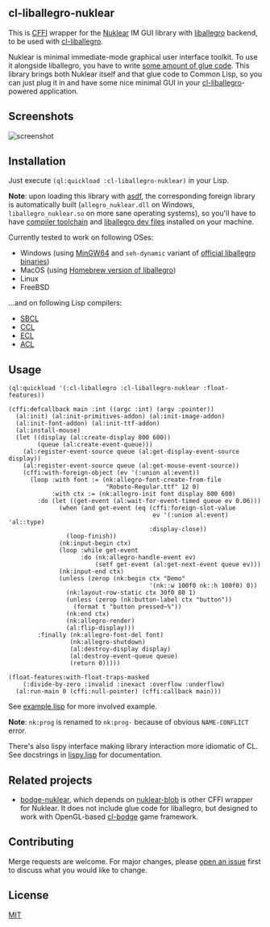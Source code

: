 cl-liballegro-nuklear
---------------------
This is [CFFI](https://common-lisp.net/project/cffi) wrapper for the [Nuklear](https://github.com/Immediate-Mode-UI/Nuklear) IM GUI library with [liballegro](https://liballeg.org) backend, to be used with [cl-liballegro](https://github.com/resttime/cl-liballegro).

Nuklear is minimal immediate-mode graphical user interface toolkit. To use it alongside liballegro, you have to write [some amount of glue code](https://github.com/Immediate-Mode-UI/Nuklear/blob/master/demo/allegro5/nuklear_allegro5.h). This library brings both Nuklear itself and that glue code to Common Lisp, so you can just plug it in and have some nice minimal GUI in your [cl-liballegro](https://github.com/resttime/cl-liballegro)-powered application.

Screenshots
-----------
![screenshot](https://gitlab.com/lockie/cl-liballegro-nuklear/-/raw/master/screenshot.png)

Installation
------------
Just execute `(ql:quickload :cl-liballegro-nuklear)` in your Lisp.

**Note**: upon loading this library with [asdf](https://common-lisp.net/project/asdf), the corresponding foreign library is automatically built (`allegro_nuklear.dll` on Windows, `liballegro_nuklear.so` on more sane operating systems), so you'll have to have [compiler toolchain](https://gcc.gnu.org) and [liballegro dev files](https://liballeg.org/download.html) installed on your machine.

Currently tested to work on following OSes:
* Windows (using [MinGW64](https://mingw-w64.org/downloads/#mingw-builds) and `seh-dynamic` variant of [official liballegro binaries](https://github.com/liballeg/allegro5/releases))
* MacOS (using [Homebrew version of liballegro](https://formulae.brew.sh/formula/allegro))
* Linux
* FreeBSD

...and on following Lisp compilers:
* [SBCL](http://sbcl.org)
* [CCL](https://ccl.clozure.com)
* [ECL](https://common-lisp.net/project/ecl/main.html)
* [ACL](https://franz.com/products/allegro-common-lisp)

Usage
-----

```common-lisp
(ql:quickload '(:cl-liballegro :cl-liballegro-nuklear :float-features))

(cffi:defcallback main :int ((argc :int) (argv :pointer))
  (al:init) (al:init-primitives-addon) (al:init-image-addon)
  (al:init-font-addon) (al:init-ttf-addon)
  (al:install-mouse)
  (let ((display (al:create-display 800 600))
        (queue (al:create-event-queue)))
    (al:register-event-source queue (al:get-display-event-source display))
    (al:register-event-source queue (al:get-mouse-event-source))
    (cffi:with-foreign-object (ev '(:union al:event))
      (loop :with font := (nk:allegro-font-create-from-file
                           "Roboto-Regular.ttf" 12 0)
            :with ctx := (nk:allegro-init font display 800 600)
        :do (let ((get-event (al:wait-for-event-timed queue ev 0.06)))
              (when (and get-event (eq (cffi:foreign-slot-value
                                        ev '(:union al:event) 'al::type)
                                       :display-close))
                (loop-finish))
              (nk:input-begin ctx)
              (loop :while get-event
                    :do (nk:allegro-handle-event ev)
                        (setf get-event (al:get-next-event queue ev)))
              (nk:input-end ctx)
              (unless (zerop (nk:begin ctx "Demo"
                                       '(nk::w 100f0 nk::h 100f0) 0))
                (nk:layout-row-static ctx 30f0 80 1)
                (unless (zerop (nk:button-label ctx "button"))
                  (format t "button pressed~%"))
                (nk:end ctx)
                (nk:allegro-render)
                (al:flip-display)))
        :finally (nk:allegro-font-del font)
                 (nk:allegro-shutdown)
                 (al:destroy-display display)
                 (al:destroy-event-queue queue)
                 (return 0)))))

(float-features:with-float-traps-masked
    (:divide-by-zero :invalid :inexact :overflow :underflow)
  (al:run-main 0 (cffi:null-pointer) (cffi:callback main)))
```

See [example.lisp](https://gitlab.com/lockie/cl-liballegro-nuklear/-/blob/master/src/example.lisp) for more involved example.

**Note**: `nk:prog` is renamed to `nk:prog-` because of obvious `NAME-CONFLICT` error.

There's also lispy interface making library interaction more idiomatic of CL. See docstrings in [lispy.lisp](https://gitlab.com/lockie/cl-liballegro-nuklear/-/blob/master/src/lispy.lisp) for documentation.

Related projects
----------------
* [bodge-nuklear](http://quickdocs.org/bodge-nuklear), which depends on [nuklear-blob](http://quickdocs.org/nuklear-blob) is other CFFI wrapper for Nuklear. It does not include glue code for liballegro, but designed to work with OpenGL-based [cl-bodge](https://github.com/borodust/cl-bodge) game framework.

Contributing
------------
Merge requests are welcome. For major changes, please [open an issue](https://gitlab.com/lockie/cl-liballegro-nuklear/-/issues/new) first to discuss what you would like to change.

License
-------
[MIT](https://choosealicense.com/licenses/mit)
